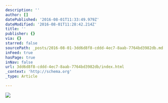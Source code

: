 ```yaml
---
description: ''
author: []
datePublished: '2016-08-01T11:33:49.979Z'
dateModified: '2016-08-01T11:28:42.214Z'
title: ''
publisher: {}
via: {}
starred: false
sourcePath: _posts/2016-08-01-3dd6d8f8-cddd-4ec7-8aab-7764bd3982db.md
inFeed: true
hasPage: true
inNav: false
url: 3dd6d8f8-cddd-4ec7-8aab-7764bd3982db/index.html
_context: 'http://schema.org'
_type: Article

---
```

![](https://the-grid-user-content.s3-us-west-2.amazonaws.com/90f38acf-b2d2-4066-a0c4-dc4d9c0c5b1e.jpg)